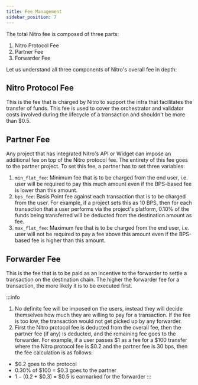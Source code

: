```yaml
---
title: Fee Management
sidebar_position: 7
---
```


The total Nitro fee is composed of three parts:
1. Nitro Protocol Fee
2. Partner Fee
3. Forwarder Fee

Let us understand all three components of Nitro's overall fee in depth:

## Nitro Protocol Fee
This is the fee that is charged by Nitro to support the infra that facilitates the transfer of funds. This fee is used to cover the orchestrator and validator costs involved during the lifecycle of a transaction and shouldn't be more than $0.5. 

## Partner Fee
Any project that has integrated Nitro's API or Widget can impose an additional fee on top of the Nitro protocol fee. The entirety of this fee goes to the partner project. To set this fee, a partner has to set three variables:
1. `min_flat_fee`: Minimum fee that is to be charged from the end user, i.e. user will be required to pay this much amount even if the BPS-based fee is lower than this amount.
2. `bps_fee`: Basis Point fee against each transaction that is to be charged from the user. For example, if a project sets this as 10 BPS, then for each transaction that a user performs via the project's platform, 0.10% of the funds being transferred will be deducted from the destination amount as fee. 
3. `max_flat_fee`: Maximum fee that is to be charged from the end user, i.e. user will not be required to pay a fee above this amount even if the BPS-based fee is higher than this amount.

## Forwarder Fee
This is the fee that is to be paid as an incentive to the forwarder to settle a transaction on the destination chain. The higher the forwarder fee for a transaction, the more likely it is to be executed first. 

:::info
1. No definite fee will be imposed on the users, instead they will decide themselves how much they are willing to pay for a transaction. If the fee is too low, the transaction would not get picked up by any forwarder. 
2. First the Nitro protocol fee is deducted from the overall fee, then the partner fee (if any) is deducted, and the remaining fee goes to the forwarder. For example, if a user passes $1 as a fee for a $100 transfer where the Nitro protocol fee is $0.2 and the partner fee is 30 bps, then the fee calculation is as follows:
- $0.2 goes to the protocol
- 0.30% of $100 = $0.3 goes to the partner
- $1 - ($0.2 + $0.3) = $0.5 is earmarked for the forwarder
:::

